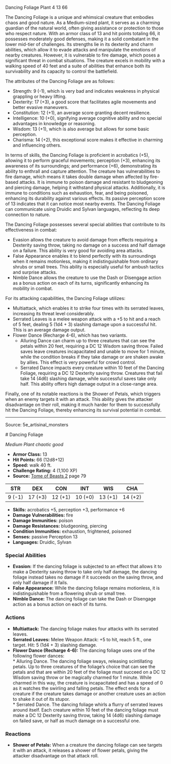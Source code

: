 <MonsterName/>Dancing Foliage</MonsterName>
<CreatureType/>Plant</CreatureType>
<CR/>4</CR>
<AC/>13</AC>
<HP/>66</HP>
<summary>The Dancing Foliage is a unique and whimsical creature that embodies chaos and good nature. As a Medium-sized plant, it serves as a charming guardian of the natural world, often giving assistance or protection to those who respect nature. With an armor class of 13 and hit points totaling 66, it possesses moderately good defenses, making it a solid combatant in the lower mid-tier of challenges. Its strengths lie in its dexterity and charm abilities, which allow it to evade attacks and manipulate the emotions of nearby creatures. However, it is vulnerable to fire damage, which poses a significant threat in combat situations. The creature excels in mobility with a walking speed of 40 feet and a suite of abilities that enhance both its survivability and its capacity to control the battlefield.</summary>

<detail>

The attributes of the Dancing Foliage are as follows: 
- Strength: 9 (-1), which is very bad and indicates weakness in physical grappling or heavy lifting.
- Dexterity: 17 (+3), a good score that facilitates agile movements and better evasive maneuvers. 
- Constitution: 12 (+1), an average score granting decent resilience.
- Intelligence: 10 (+0), signifying average cognitive ability and no special advantages in knowledge or reasoning. 
- Wisdom: 13 (+1), which is also average but allows for some basic perception. 
- Charisma: 14 (+2), this exceptional score makes it effective in charming and influencing others.

In terms of skills, the Dancing Foliage is proficient in acrobatics (+5), allowing it to perform graceful movements; perception (+3), enhancing its awareness of its surroundings; and performance (+6), demonstrating its ability to enthrall and capture attention. The creature has vulnerabilities to fire damage, which means it takes double damage when affected by fire-based attacks. It is immune to poison damage and resistant to bludgeoning and piercing damage, helping it withstand physical attacks. Additionally, it is immune to conditions such as exhaustion, fear, and being poisoned, enhancing its durability against various effects. Its passive perception score of 13 indicates that it can notice most nearby events. The Dancing Foliage can communicate using Druidic and Sylvan languages, reflecting its deep connection to nature.

The Dancing Foliage possesses several special abilities that contribute to its effectiveness in combat:
- Evasion allows the creature to avoid damage from effects requiring a Dexterity saving throw, taking no damage on a success and half damage on a failure. This ability is very good for avoiding area attacks.
- False Appearance enables it to blend perfectly with its surroundings when it remains motionless, making it indistinguishable from ordinary shrubs or small trees. This ability is especially useful for ambush tactics and surprise attacks.
- Nimble Dance allows the creature to use the Dash or Disengage action as a bonus action on each of its turns, significantly enhancing its mobility in combat.

For its attacking capabilities, the Dancing Foliage utilizes:
- Multiattack, which enables it to strike four times with its serrated leaves, increasing its threat level considerably.
- Serrated Leaves is a melee weapon attack with a +5 to hit and a reach of 5 feet, dealing 5 (1d4 + 3) slashing damage upon a successful hit. This is an average damage output.
- Flower Dance (Recharge 4-6), which has two variants. 
   - Alluring Dance can charm up to three creatures that can see the petals within 20 feet, requiring a DC 12 Wisdom saving throw. Failed saves leave creatures incapacitated and unable to move for 1 minute, while the condition breaks if they take damage or are shaken awake by allies. This effect is very powerful for crowd control.
   - Serrated Dance impacts every creature within 10 feet of the Dancing Foliage, requiring a DC 12 Dexterity saving throw. Creatures that fail take 14 (4d6) slashing damage, while successful saves take only half. This ability offers high damage output in a close-range area.

Finally, one of its notable reactions is the Shower of Petals, which triggers when an enemy targets it with an attack. This ability gives the attacker disadvantage on their roll, making it much harder for them to successfully hit the Dancing Foliage, thereby enhancing its survival potential in combat.</detail>



---

Source: 5e_artisinal_monsters

<statblock>
# Dancing Foliage

*Medium* *Plant* *chaotic good*

- **Armor Class:** 13
- **Hit Points:** 66 (12d8+12)
- **Speed:** walk 40 ft.
- **Challenge Rating:** 4 (1,100 XP)
- **Source:** [Tome of Beasts 2](https://koboldpress.com/kpstore/product/tome-of-beasts-2-for-5th-edition) page 79

| STR | DEX | CON | INT | WIS | CHA |
| --- | --- | --- | --- | --- | --- |
| 9 (-1) | 17 (+3) | 12 (+1) | 10 (+0) | 13 (+1) | 14 (+2) |

- **Skills:** acrobatics +5, perception +3, performance +6
- **Damage Vulnerabilities:** fire
- **Damage Immunities:** poison
- **Damage Resistances:** bludgeoning, piercing
- **Condition Immunities:** exhaustion, frightened, poisoned
- **Senses:** passive Perception 13
- **Languages:** Druidic, Sylvan

### Special Abilities

- **Evasion:** If the dancing foliage is subjected to an effect that allows it to make a Dexterity saving throw to take only half damage, the dancing foliage instead takes no damage if it succeeds on the saving throw, and only half damage if it fails.
- **False Appearance:** While the dancing foliage remains motionless, it is indistinguishable from a flowering shrub or small tree.
- **Nimble Dance:** The dancing foliage can take the Dash or Disengage action as a bonus action on each of its turns.

### Actions

- **Multiattack:** The dancing foliage makes four attacks with its serrated leaves.
- **Serrated Leaves:** Melee Weapon Attack: +5 to hit, reach 5 ft., one target. Hit: 5 (1d4 + 3) slashing damage.
- **Flower Dance (Recharge 4-6):** The dancing foliage uses one of the following flower dances: <br>* Alluring Dance. The dancing foliage sways, releasing scintillating petals. Up to three creatures of the foliage’s choice that can see the petals and that are within 20 feet of the foliage must succeed on a DC 12 Wisdom saving throw or be magically charmed for 1 minute. While charmed in this way, the creature is incapacitated and has a speed of 0 as it watches the swirling and falling petals. The effect ends for a creature if the creature takes damage or another creature uses an action to shake it out of its stupor. <br>* Serrated Dance. The dancing foliage whirls a flurry of serrated leaves around itself. Each creature within 10 feet of the dancing foliage must make a DC 12 Dexterity saving throw, taking 14 (4d6) slashing damage on failed save, or half as much damage on a successful one.

### Reactions

- **Shower of Petals:** When a creature the dancing foliage can see targets it with an attack, it releases a shower of flower petals, giving the attacker disadvantage on that attack roll.


</statblock>


